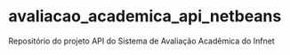avaliacao_academica_api_netbeans
================================

Repositório do projeto API do Sistema de Avaliação Acadêmica do Infnet

